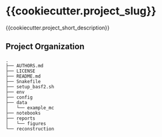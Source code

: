 {{cookiecutter.project_slug}}
==============================

{{cookiecutter.project_short_description}}

Project Organization
--------------------

    .
    ├── AUTHORS.md
    ├── LICENSE
    ├── README.md
    ├── Snakefile
    ├── setup_basf2.sh
    ├── env
    ├── config
    ├── data
    │   └── example_mc
    ├── notebooks
    ├── reports
    │   └── figures
    └── reconstruction
   
